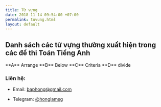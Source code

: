 ```yaml
---
title: Từ vựng
date: 2018-11-14 09:54:00 +07:00
permalink: tuvung.html
layout: default
---
```


## Danh sách các từ vựng thường xuất hiện trong các đề thi Toán Tiếng Anh

<p> </p>
**A**
Arrange
**B**
Below
**C**
Criteria
**D**
divide

### Liên hệ:

* Email: <a href="mailto:baphong@gmail.com" target="_blank">baphong@gmail.com</a>

* Telegram: <a href="https://t.me/honglamsg" target="_blank">@honglamsg</a>